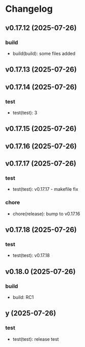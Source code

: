 # Changelog
## v0.17.12 (2025-07-26)

### build
- build(build): some files added

## v0.17.13 (2025-07-26)

## v0.17.14 (2025-07-26)

### test
- test(test): 3

## v0.17.15 (2025-07-26)

## v0.17.16 (2025-07-26)

## v0.17.17 (2025-07-26)

### test
- test(test): v0.17.17 - makefile fix

### chore
- chore(release): bump to v0.17.16

## v0.17.18 (2025-07-26)

### test
- test(test): v0.17.18

## v0.18.0 (2025-07-26)

### build
- build: RC1

## y (2025-07-26)

### test
- test(test): release test

